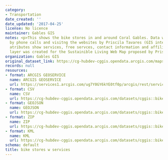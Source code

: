 ```yaml
---
category:
- Transportation
date_created: ''
date_updated: '2017-04-25'
license: No licence
maintainer: Gables GIS
notes: <p>This shows the bike stores in and around Coral Gables. Data was collected
  by phone calls and visitng the websites by Priscila Tavares (GIS intern 2017). The
  atributes show services, free servces, contact information and affiliations. This
  layer was created for the Sustainible Living Web Map proposed by Priscila Tavares</p>
organization: Gables GIS
original_dataset_link: https://cg-hubdev-cggis.opendata.arcgis.com/maps/cggis::bike-stores-w-services
records: null
resources:
- format: ARCGIS GEOSERVICE
  name: ARCGIS GEOSERVICE
  url: https://services1.arcgis.com/ug7Y0GY6kYE0tf0p/arcgis/rest/services/bike_stores_w_services/FeatureServer/0
- format: CSV
  name: CSV
  url: https://cg-hubdev-cggis.opendata.arcgis.com/datasets/cggis::bike-stores-w-services.csv?outSR=%7B%22latestWkid%22%3A2881%2C%22wkid%22%3A2881%7D
- format: GEOJSON
  name: GEOJSON
  url: https://cg-hubdev-cggis.opendata.arcgis.com/datasets/cggis::bike-stores-w-services.geojson?outSR=%7B%22latestWkid%22%3A2881%2C%22wkid%22%3A2881%7D
- format: ZIP
  name: ZIP
  url: https://cg-hubdev-cggis.opendata.arcgis.com/datasets/cggis::bike-stores-w-services.zip?outSR=%7B%22latestWkid%22%3A2881%2C%22wkid%22%3A2881%7D
- format: KML
  name: KML
  url: https://cg-hubdev-cggis.opendata.arcgis.com/datasets/cggis::bike-stores-w-services.kml?outSR=%7B%22latestWkid%22%3A2881%2C%22wkid%22%3A2881%7D
schema: default
title: bike stores w services
---
```

